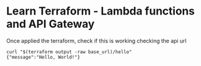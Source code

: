 # Learn Terraform - Lambda functions and API Gateway

Once applied the terraform, check if this is working checking the api url 

```
curl "$(terraform output -raw base_url)/hello"
{"message":"Hello, World!"}
```